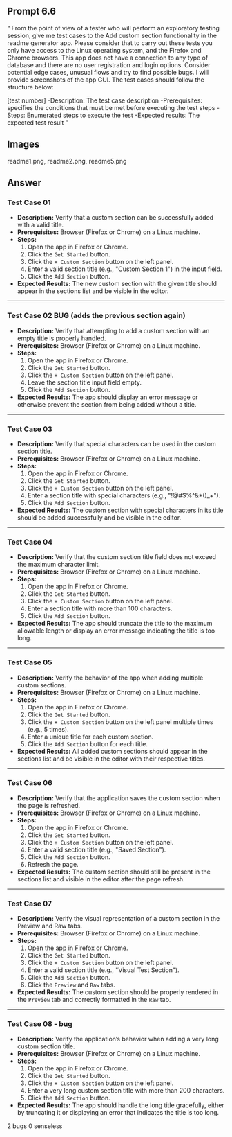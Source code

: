 ## Prompt 6.6

“
From the point of view of a tester who will perform an exploratory testing session, give me test cases to the Add custom section functionality in the readme generator app. Please consider that to carry out these tests you only have access to the Linux operating system, and the Firefox and Chrome browsers. This app does not have a connection to any type of database and there are no user registration and login options. Consider potential edge cases, unusual flows and try to find possible bugs. I will provide screenshots of the app GUI. The test cases should follow the structure below:

[test number]
-Description: The test case description
-Prerequisites: specifies the conditions that must be met before executing the test steps
-Steps: Enumerated steps to execute the test
-Expected results: The expected test result
”

## Images

readme1.png, readme2.png, readme5.png

## Answer

### Test Case 01
- **Description:** Verify that a custom section can be successfully added with a valid title.
- **Prerequisites:** Browser (Firefox or Chrome) on a Linux machine.
- **Steps:**
  1. Open the app in Firefox or Chrome.
  2. Click the `Get Started` button.
  3. Click the `+ Custom Section` button on the left panel.
  4. Enter a valid section title (e.g., "Custom Section 1") in the input field.
  5. Click the `Add Section` button.
- **Expected Results:** The new custom section with the given title should appear in the sections list and be visible in the editor.

---

### Test Case 02 BUG (adds the previous section again)
- **Description:** Verify that attempting to add a custom section with an empty title is properly handled.
- **Prerequisites:** Browser (Firefox or Chrome) on a Linux machine.
- **Steps:**
  1. Open the app in Firefox or Chrome.
  2. Click the `Get Started` button.
  3. Click the `+ Custom Section` button on the left panel.
  4. Leave the section title input field empty.
  5. Click the `Add Section` button.
- **Expected Results:** The app should display an error message or otherwise prevent the section from being added without a title.

---

### Test Case 03
- **Description:** Verify that special characters can be used in the custom section title.
- **Prerequisites:** Browser (Firefox or Chrome) on a Linux machine.
- **Steps:**
  1. Open the app in Firefox or Chrome.
  2. Click the `Get Started` button.
  3. Click the `+ Custom Section` button on the left panel.
  4. Enter a section title with special characters (e.g., "!@#$%^&*()_+").
  5. Click the `Add Section` button.
- **Expected Results:** The custom section with special characters in its title should be added successfully and be visible in the editor.

---

### Test Case 04 
- **Description:** Verify that the custom section title field does not exceed the maximum character limit.
- **Prerequisites:** Browser (Firefox or Chrome) on a Linux machine.
- **Steps:**
  1. Open the app in Firefox or Chrome.
  2. Click the `Get Started` button.
  3. Click the `+ Custom Section` button on the left panel.
  4. Enter a section title with more than 100 characters.
  5. Click the `Add Section` button.
- **Expected Results:** The app should truncate the title to the maximum allowable length or display an error message indicating the title is too long.

---

### Test Case 05
- **Description:** Verify the behavior of the app when adding multiple custom sections.
- **Prerequisites:** Browser (Firefox or Chrome) on a Linux machine.
- **Steps:**
  1. Open the app in Firefox or Chrome.
  2. Click the `Get Started` button.
  3. Click the `+ Custom Section` button on the left panel multiple times (e.g., 5 times).
  4. Enter a unique title for each custom section.
  5. Click the `Add Section` button for each title.
- **Expected Results:** All added custom sections should appear in the sections list and be visible in the editor with their respective titles.

---

### Test Case 06
- **Description:** Verify that the application saves the custom section when the page is refreshed.
- **Prerequisites:** Browser (Firefox or Chrome) on a Linux machine.
- **Steps:**
  1. Open the app in Firefox or Chrome.
  2. Click the `Get Started` button.
  3. Click the `+ Custom Section` button on the left panel.
  4. Enter a valid section title (e.g., "Saved Section").
  5. Click the `Add Section` button.
  6. Refresh the page.
- **Expected Results:** The custom section should still be present in the sections list and visible in the editor after the page refresh.

---

### Test Case 07
- **Description:** Verify the visual representation of a custom section in the Preview and Raw tabs.
- **Prerequisites:** Browser (Firefox or Chrome) on a Linux machine.
- **Steps:**
  1. Open the app in Firefox or Chrome.
  2. Click the `Get Started` button.
  3. Click the `+ Custom Section` button on the left panel.
  4. Enter a valid section title (e.g., "Visual Test Section").
  5. Click the `Add Section` button.
  6. Click the `Preview` and `Raw` tabs.
- **Expected Results:** The custom section should be properly rendered in the `Preview` tab and correctly formatted in the `Raw` tab.

---

### Test Case 08 - bug
- **Description:** Verify the application’s behavior when adding a very long custom section title.
- **Prerequisites:** Browser (Firefox or Chrome) on a Linux machine.
- **Steps:**
  1. Open the app in Firefox or Chrome.
  2. Click the `Get Started` button.
  3. Click the `+ Custom Section` button on the left panel.
  4. Enter a very long custom section title with more than 200 characters.
  5. Click the `Add Section` button.
- **Expected Results:** The app should handle the long title gracefully, either by truncating it or displaying an error that indicates the title is too long.

2 bugs
0 senseless
